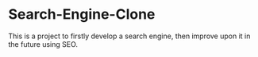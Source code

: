 # Search-Engine-Clone
This is a project to firstly develop a search engine, then improve upon it in the future using SEO.
